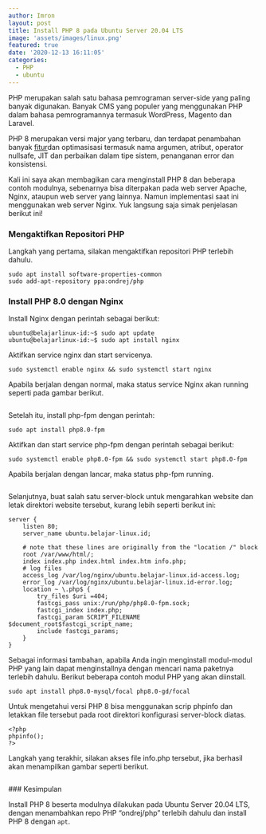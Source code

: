 ```yaml
---
author: Imron
layout: post
title: Install PHP 8 pada Ubuntu Server 20.04 LTS
image: 'assets/images/linux.png'
featured: true
date: '2020-12-13 16:11:05'
categories:
  - PHP
  - ubuntu
---
```


PHP merupakan salah satu bahasa pemrograman server-side yang paling banyak digunakan. Banyak CMS yang populer yang menggunakan PHP dalam bahasa pemrogramannya termasuk WordPress, Magento dan Laravel.

PHP 8 merupakan versi major yang terbaru, dan terdapat penambahan banyak [fitur](https://www.php.net/releases/8.0/en.php)dan optimasisasi termasuk nama argumen, atribut, operator nullsafe, JIT dan perbaikan dalam tipe sistem, penanganan error dan konsistensi.

Kali ini saya akan membagikan cara menginstall PHP 8 dan beberapa contoh modulnya, sebenarnya bisa diterpakan pada web server Apache, Nginx, ataupun web server yang lainnya. Namun implementasi saat ini menggunakan web server Nginx. Yuk langsung saja simak penjelasan berikut ini!

<!--kg-card-begin: html--><script async src="https://pagead2.googlesyndication.com/pagead/js/adsbygoogle.js"></script><ins class="adsbygoogle" style="display:block; text-align:center;" data-ad-layout="in-article" data-ad-format="fluid" data-ad-client="ca-pub-1515372853161377" data-ad-slot="4684565489"></ins><script>
     (adsbygoogle = window.adsbygoogle || []).push({});
</script><!--kg-card-end: html-->
### Mengaktifkan Repositori PHP

Langkah yang pertama, silakan mengaktifkan repositori PHP terlebih dahulu.

<!--kg-card-begin: markdown-->

    sudo apt install software-properties-common
    sudo add-apt-repository ppa:ondrej/php

<!--kg-card-end: markdown-->
### Install PHP 8.0 dengan Nginx

Install Nginx dengan perintah sebagai berikut:

<!--kg-card-begin: markdown-->

    ubuntu@belajarlinux-id:~$ sudo apt update
    ubuntu@belajarlinux-id:~$ sudo apt install nginx

<!--kg-card-end: markdown-->

Aktifkan service nginx dan start servicenya.

<!--kg-card-begin: markdown-->

    sudo systemctl enable nginx && sudo systemctl start nginx

<!--kg-card-end: markdown-->

Apabila berjalan dengan normal, maka status service Nginx akan running seperti pada gambar berikut.

<figure class="kg-card kg-image-card"><img src="/content/images/2020/12/Status-Nginx.png" class="kg-image" alt></figure>

Setelah itu, install php-fpm dengan perintah:

<!--kg-card-begin: markdown-->

    sudo apt install php8.0-fpm

<!--kg-card-end: markdown-->

Aktifkan dan start service php-fpm dengan perintah sebagai berikut:

<!--kg-card-begin: markdown-->

    sudo systemctl enable php8.0-fpm && sudo systemctl start php8.0-fpm

<!--kg-card-end: markdown-->

Apabila berjalan dengan lancar, maka status php-fpm running.

<figure class="kg-card kg-image-card"><img src="/content/images/2020/12/Status-Phpfpm.png" class="kg-image" alt srcset="/content/images/size/w600/2020/12/Status-Phpfpm.png 600w, /content/images/size/w1000/2020/12/Status-Phpfpm.png 1000w, /content/images/2020/12/Status-Phpfpm.png 1163w" sizes="(min-width: 720px) 720px"></figure>

Selanjutnya, buat salah satu server-block untuk mengarahkan website dan letak direktori website tersebut, kurang lebih seperti berikut ini:

<!--kg-card-begin: markdown-->

    server {
        listen 80;
        server_name ubuntu.belajar-linux.id;
    
        # note that these lines are originally from the "location /" block
        root /var/www/html/;
        index index.php index.html index.htm info.php;
        # log files
        access_log /var/log/nginx/ubuntu.belajar-linux.id-access.log;
        error_log /var/log/nginx/ubuntu.belajar-linux.id-error.log;
        location ~ \.php$ {
            try_files $uri =404;
            fastcgi_pass unix:/run/php/php8.0-fpm.sock;
            fastcgi_index index.php;
            fastcgi_param SCRIPT_FILENAME $document_root$fastcgi_script_name;
            include fastcgi_params;
        }
    }
    

<!--kg-card-end: markdown-->

Sebagai informasi tambahan, apabila Anda ingin menginstall modul-modul PHP yang lain dapat menginstallnya dengan mencari nama paketnya terlebih dahulu. Berikut beberapa contoh modul PHP yang akan diinstall.

<!--kg-card-begin: markdown-->

    sudo apt install php8.0-mysql/focal php8.0-gd/focal

<!--kg-card-end: markdown-->

Untuk mengetahui versi PHP 8 bisa menggunakan scrip phpinfo dan letakkan file tersebut pada root direktori konfigurasi server-block diatas.

<!--kg-card-begin: markdown-->

    <?php
    phpinfo();
    ?>

<!--kg-card-end: markdown-->

Langkah yang terakhir, silakan akses file info.php tersebut, jika berhasil akan menampilkan gambar seperti berikut.

<figure class="kg-card kg-image-card"><img src="/content/images/2020/12/Php-Info.png" class="kg-image" alt srcset="/content/images/size/w600/2020/12/Php-Info.png 600w, /content/images/size/w1000/2020/12/Php-Info.png 1000w, /content/images/2020/12/Php-Info.png 1320w" sizes="(min-width: 720px) 720px"></figure>
### Kesimpulan

Install PHP 8 beserta modulnya dilakukan pada Ubuntu Server 20.04 LTS, dengan menambahkan repo PHP “ondrej/php” terlebih dahulu dan install PHP 8 dengan `apt`.

